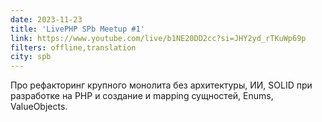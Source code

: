 ```yaml
---
date: 2023-11-23
title: 'LivePHP SPb Meetup #1'
link: https://www.youtube.com/live/b1NE20DD2cc?si=JHY2yd_rTKuWp69p
filters: offline,translation
city: spb
---
```


Про рефакторинг крупного монолита без архитектуры, ИИ, SOLID при разработке на PHP и создание и mapping сущностей, Enums, ValueObjects.
